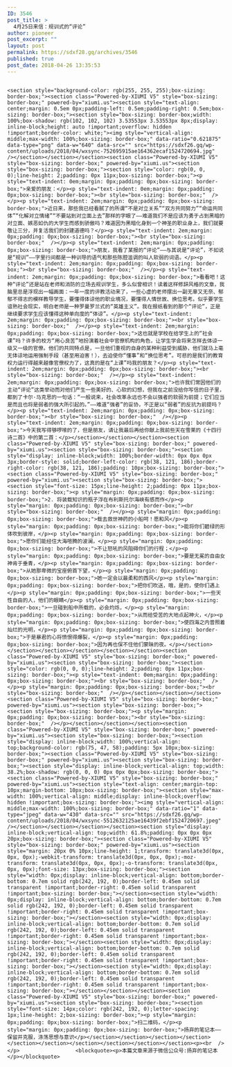 ```yaml
---
ID: 3546
post_title: >
  4月25日来信：规训式的“评论”
author: pioneer
post_excerpt: ""
layout: post
permalink: https://sdxf28.gq/archives/3546
published: true
post_date: 2018-04-26 13:35:53
---
```

                                                                                                                  <section style="background-color: rgb(255, 255, 255);box-sizing: border-box;"><section class="Powered-by-XIUMI V5" style="box-sizing: border-box;" powered-by="xiumi.us"><section style="text-align: center;margin: 0.5em 0px;padding-left: 0.5em;padding-right: 0.5em;box-sizing: border-box;"><section style="box-sizing: border-box;width: 100%;box-shadow: rgb(102, 102, 102) 3.53553px 3.53553px 8px;display: inline-block;height: auto !important;overflow: hidden !important;border-color: white;"><img style="vertical-align: middle;max-width: 100%;box-sizing: border-box;" data-ratio="0.621875" data-type="png" data-w="640" data-src="" src="https://sdxf26.gq/wp-content/uploads/2018/04/wxsync-752695915ae164362ecaf1524720694.jpg"  /></section></section></section><section class="Powered-by-XIUMI V5" style="box-sizing: border-box;" powered-by="xiumi.us"><section style="box-sizing: border-box;"><section style="color: rgb(0, 0, 0);line-height: 2;padding: 0px 11px;box-sizing: border-box;"><p style="text-indent: 0em;margin: 0px;padding: 0px;box-sizing: border-box;">亲爱的朋友：</p><p style="text-indent: 0em;margin: 0px;padding: 0px;box-sizing: border-box;"><br style="box-sizing: border-box;"  /></p><p style="text-indent: 2em;margin: 0px;padding: 0px;box-sizing: border-box;">近日来，那些我已经看腻了的所谓“不是对立关系”“双方共同努力”“命运共同体”“化解对立情绪”“不要站到对立面上去”那样的字眼了——难道我们不是应该为勇于占到黑暗的对立面、嫉恶如仇的大学生而感到骄傲吗？难道因为黑暗化身到一个神圣的职业身上，我们就要敬让三分，并复活我们的封建道德吗？</p><p style="text-indent: 2em;margin: 0px;padding: 0px;box-sizing: border-box;"><br style="box-sizing: border-box;"  /></p><p style="text-indent: 2em;margin: 0px;padding: 0px;box-sizing: border-box;">朋友，我看了某报的“评论”——与其说是“评论”，不如说是“规训”——字里行间都是一种训导的语气和那些陈腔滥调的叫人软弱的词语。</p><p style="text-indent: 2em;margin: 0px;padding: 0px;box-sizing: border-box;"><br style="box-sizing: border-box;"  /></p><p style="text-indent: 2em;margin: 0px;padding: 0px;box-sizing: border-box;">看看吧！这种“评论”还是站在老师和消防的立场去规训学生，多么似曾相识！读着这样修辞风格的文章，我脑里总是浮现出一幅画面：一年一度的评教活动来了，一些心虚的老师摆出一副无辜又无奈、郁郁不得志的模样教导学生，要懂得体谅他的职业境况，要懂得人情世故、换位思考。似乎要学生谙熟社会现实，明白老师是一种罗曼罗兰式的“英雄主义”。我在报纸看到的那个“评论”，正是继续要求学生应该懂得这种单向度的“体谅”。</p><p style="text-indent: 2em;margin: 0px;padding: 0px;box-sizing: border-box;"><br style="box-sizing: border-box;"  /></p><p style="text-indent: 2em;margin: 0px;padding: 0px;box-sizing: border-box;">这也就是学校在给学生上的“社会课”吗？许多的校方“用心良苦”地扮演着社会中官僚机构的角色，让学生学会将来怎样去体谅一级又一级的官僚。他们的共同特点是，一旦他们重视的自身的某种利益受到威胁，他们就马上毫无体谅地运用强制手段（甚至用迫害！），去迫使你“懂事”和“换位思考”。可悲的是我们的教育权力运行得越来越像官僚权力了，这真的是在“上课”吗我的朋友？</p><p style="text-indent: 2em;margin: 0px;padding: 0px;box-sizing: border-box;"><br style="box-sizing: border-box;"  /></p><p style="text-indent: 2em;margin: 0px;padding: 0px;box-sizing: border-box;">也许我们常因他们的主动“评论”这类举动而对他们产生一些美好的、心软的幻想，但我在之前没给你写信的日子里，都到了卡尔·马克思的一句话：“一般说来，社会改革永远也不会以强者的软弱为前提；它们应当是而且也将是弱者的强大所引起的。”——难道“强者”的妥协，不正是以“弱者”的反抗为前提吗？</p><p style="text-indent: 2em;margin: 0px;padding: 0px;box-sizing: border-box;"><br style="box-sizing: border-box;"  /></p><p style="text-indent: 2em;margin: 0px;padding: 0px;box-sizing: border-box;">今天我写得够啰嗦的了，但是朋友，请让我最后再给你献上我前些天在雪莱的《十四行诗二首》中的第二首：</p></section></section></section><section class="Powered-by-XIUMI V5" style="box-sizing: border-box;" powered-by="xiumi.us"><section style="box-sizing: border-box;"><section style="display: inline-block;width: 100%;border-width: 0px 0px 0px 3px;border-style: solid;border-left-color: rgb(38, 121, 186);border-right-color: rgb(38, 121, 186);padding: 10px;box-sizing: border-box;"><section class="Powered-by-XIUMI V5" style="box-sizing: border-box;" powered-by="xiumi.us"><section style="box-sizing: border-box;"><section style="font-size: 15px;line-height: 2;padding: 0px 11px;box-sizing: border-box;"><p style="margin: 0px;padding: 0px;box-sizing: border-box;">2. 将装载知识的瓶子浮在布利斯托尔海峡有感而作</p><p style="margin: 0px;padding: 0px;box-sizing: border-box;"><br style="box-sizing: border-box;"  /></p><p style="margin: 0px;padding: 0px;box-sizing: border-box;">载去救世神药的小船呵！愿和风</p><p style="margin: 0px;padding: 0px;box-sizing: border-box;">能将你们碧绿的形体吹到彼岸，</p><p style="margin: 0px;padding: 0px;box-sizing: border-box;">愿你们能经住大海喧腾的波澜，</p><p style="margin: 0px;padding: 0px;box-sizing: border-box;">不让怒吼的风阻碍你们的行程；</p><p style="margin: 0px;padding: 0px;box-sizing: border-box;">要是无冕的自由女神肯于垂青，</p><p style="margin: 0px;padding: 0px;box-sizing: border-box;">从她那卑微的宝座俯首下望，</p><p style="margin: 0px;padding: 0px;box-sizing: border-box;">她一定会以最柔和的西风</p><p style="margin: 0px;padding: 0px;box-sizing: border-box;">把你们吹送，哦，是的，使你们遇上</p><p style="margin: 0px;padding: 0px;box-sizing: border-box;">一些天性自由的人，他们的眼睛</p><p style="margin: 0px;padding: 0px;box-sizing: border-box;">一旦碰到船中所载的，必会灼烁，</p><p style="margin: 0px;padding: 0px;box-sizing: border-box;">从而给受苦的大地点起神火，</p><p style="margin: 0px;padding: 0px;box-sizing: border-box;">使四海之内普照着灿烂的光明，</p><p style="margin: 0px;padding: 0px;box-sizing: border-box;">于是暴君的心将愤恨得爆裂，</p><p style="margin: 0px;padding: 0px;box-sizing: border-box;">因为再也保不住他们蒙昧的夜。</p></section></section></section></section></section></section><section class="Powered-by-XIUMI V5" style="box-sizing: border-box;" powered-by="xiumi.us"><section style="box-sizing: border-box;"><section style="color: rgb(0, 0, 0);line-height: 2;padding: 0px 11px;box-sizing: border-box;"><p style="text-indent: 0em;margin: 0px;padding: 0px;box-sizing: border-box;"><br style="box-sizing: border-box;"  /></p><p style="margin: 0px;padding: 0px;box-sizing: border-box;"><br style="box-sizing: border-box;"  /></p></section></section></section><section class="Powered-by-XIUMI V5" style="box-sizing: border-box;" powered-by="xiumi.us"><section style="box-sizing: border-box;"><section style="box-sizing: border-box;"><p style="margin: 0px;padding: 0px;box-sizing: border-box;"><br style="box-sizing: border-box;"  /></p></section></section></section><section class="Powered-by-XIUMI V5" style="box-sizing: border-box;" powered-by="xiumi.us"><section style="box-sizing: border-box;"><section style="display: inline-block;width: 100%;vertical-align: top;background-color: rgb(75, 47, 58);padding: 5px 10px;box-sizing: border-box;"><section class="Powered-by-XIUMI V5" style="box-sizing: border-box;" powered-by="xiumi.us"><section style="box-sizing: border-box;"><section style="display: inline-block;vertical-align: top;width: 38.2%;box-shadow: rgb(0, 0, 0) 0px 0px 0px;box-sizing: border-box;"><section class="Powered-by-XIUMI V5" style="box-sizing: border-box;" powered-by="xiumi.us"><section style="text-align: center;margin-top: 10px;margin-bottom: 10px;box-sizing: border-box;"><section style="max-width: 100%;vertical-align: middle;display: inline-block;overflow: hidden !important;box-sizing: border-box;"><img style="vertical-align: middle;max-width: 100%;box-sizing: border-box;" data-ratio="1" data-type="jpeg" data-w="430" data-src="" src="https://sdxf26.gq/wp-content/uploads/2018/04/wxsync-5512632125ae16439f2ebf1524720697.jpeg"  /></section></section></section></section><section style="display: inline-block;vertical-align: top;width: 61.8%;padding: 0px 0px 0px 20px;box-sizing: border-box;"><section class="Powered-by-XIUMI V5" style="box-sizing: border-box;" powered-by="xiumi.us"><section style="margin: 20px 0% 10px;line-height: 1;transform: translate3d(0px, 0px, 0px);-webkit-transform: translate3d(0px, 0px, 0px);-moz-transform: translate3d(0px, 0px, 0px);-o-transform: translate3d(0px, 0px, 0px);font-size: 13px;box-sizing: border-box;"><section style="width: 0px;display: inline-block;vertical-align: bottom;border-bottom: 0.7em solid rgb(242, 192, 0);border-left: 0.45em solid transparent !important;border-right: 0.45em solid transparent !important;box-sizing: border-box;"></section><section style="width: 0px;display: inline-block;vertical-align: bottom;border-bottom: 0.7em solid rgb(242, 192, 0);border-left: 0.45em solid transparent !important;border-right: 0.45em solid transparent !important;box-sizing: border-box;"></section><section style="width: 0px;display: inline-block;vertical-align: bottom;border-bottom: 0.7em solid rgb(242, 192, 0);border-left: 0.45em solid transparent !important;border-right: 0.45em solid transparent !important;box-sizing: border-box;"></section><section style="width: 0px;display: inline-block;vertical-align: bottom;border-bottom: 0.7em solid rgb(242, 192, 0);border-left: 0.45em solid transparent !important;border-right: 0.45em solid transparent !important;box-sizing: border-box;"></section><section style="width: 0px;display: inline-block;vertical-align: bottom;border-bottom: 0.7em solid rgb(242, 192, 0);border-left: 0.45em solid transparent !important;border-right: 0.45em solid transparent !important;box-sizing: border-box;"></section></section></section><section class="Powered-by-XIUMI V5" style="box-sizing: border-box;" powered-by="xiumi.us"><section style="box-sizing: border-box;"><section style="font-size: 14px;color: rgb(242, 192, 0);letter-spacing: 1px;line-height: 2;box-sizing: border-box;"><p style="margin: 0px;padding: 0px;box-sizing: border-box;">扫二维码，</p><p style="margin: 0px;padding: 0px;box-sizing: border-box;">扬弃的笔记本——保留并克服，涤荡思想与意识</p></section></section></section></section></section></section></section></section></section></section><p><br  /></p>                  <blockquote><p>本篇文章来源于微信公众号:扬弃的笔记本</p></blockquote>